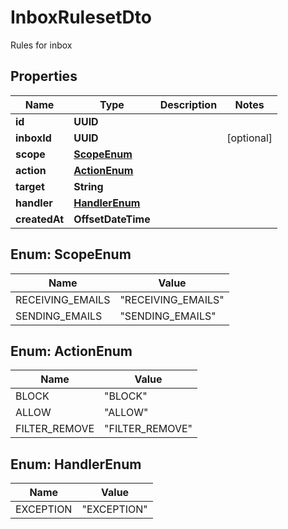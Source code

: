 

# InboxRulesetDto

Rules for inbox

## Properties

| Name | Type | Description | Notes |
|------------ | ------------- | ------------- | -------------|
|**id** | **UUID** |  |  |
|**inboxId** | **UUID** |  |  [optional] |
|**scope** | [**ScopeEnum**](#ScopeEnum) |  |  |
|**action** | [**ActionEnum**](#ActionEnum) |  |  |
|**target** | **String** |  |  |
|**handler** | [**HandlerEnum**](#HandlerEnum) |  |  |
|**createdAt** | **OffsetDateTime** |  |  |



## Enum: ScopeEnum

| Name | Value |
|---- | -----|
| RECEIVING_EMAILS | &quot;RECEIVING_EMAILS&quot; |
| SENDING_EMAILS | &quot;SENDING_EMAILS&quot; |



## Enum: ActionEnum

| Name | Value |
|---- | -----|
| BLOCK | &quot;BLOCK&quot; |
| ALLOW | &quot;ALLOW&quot; |
| FILTER_REMOVE | &quot;FILTER_REMOVE&quot; |



## Enum: HandlerEnum

| Name | Value |
|---- | -----|
| EXCEPTION | &quot;EXCEPTION&quot; |



